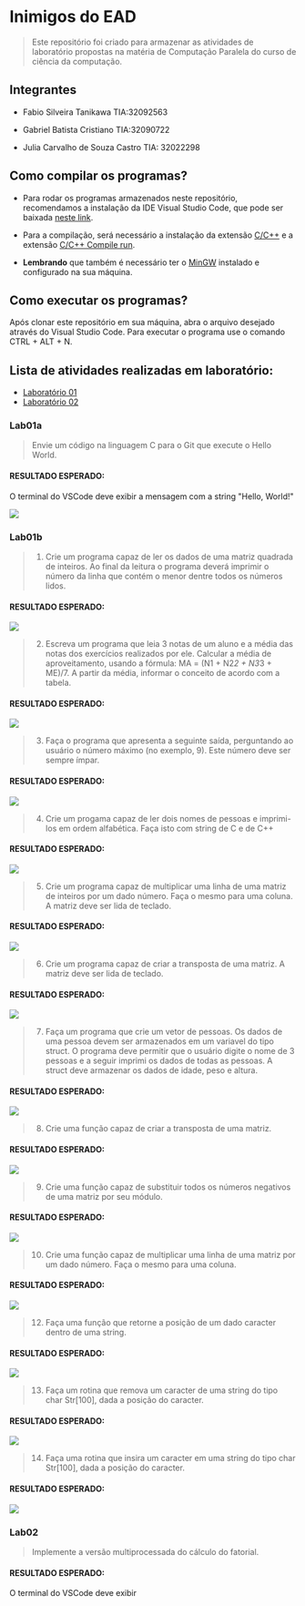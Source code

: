# Inimigos do EAD

> Este repositório foi criado para armazenar as atividades de laboratório propostas na matéria de Computação Paralela do curso de ciência da computação.

## Integrantes

 - Fabio Silveira Tanikawa TIA:32092563

 - Gabriel Batista Cristiano TIA:32090722 

 - Julia Carvalho de Souza Castro TIA: 32022298

## Como compilar os programas?
 - Para rodar os programas armazenados neste repositório, recomendamos a instalação da IDE Visual Studio Code, que pode ser baixada [neste link](https://code.visualstudio.com).

 - Para a compilação, será necessário a instalação da extensão [C/C++](https://github.com/microsoft/vscode-cpptools) e a extensão [C/C++ Compile run](https://github.com/danielpinto8zz6/c-cpp-compile-run).
 
 - **Lembrando** que também é necessário ter o [MinGW](https://osdn.net/projects/mingw/releases/) instalado e configurado na sua máquina.
 

## Como executar os programas?

Após clonar este repositório em sua máquina, abra o arquivo desejado através do Visual Studio Code. Para executar o programa use o comando CTRL + ALT + N.


## Lista de atividades realizadas em laboratório:

- [Laboratório 01](#Lab01)
- [Laboratório 02](#Lab02)

### Lab01a 

> Envie um código na linguagem C para o Git que execute o Hello World.

#### RESULTADO ESPERADO:
O terminal do VSCode deve exibir a mensagem com a string "Hello, World!"

<img src="https://github.com/batistagc/Inimigos-do-EAD-/blob/main/ASSETS/Lab01a-hello.PNG">

### Lab01b

> 1. Crie um programa capaz de ler os dados de uma matriz quadrada de inteiros. Ao final da leitura o programa deverá imprimir o número da linha que contém o menor dentre todos os números lidos.

#### RESULTADO ESPERADO:

<img src="https://github.com/batistagc/Inimigos-do-EAD-/blob/main/Lab01-ex1.PNG">

> 2. Escreva um programa que leia 3 notas de um aluno e a média das notas dos exercícios realizados por ele. Calcular a média de aproveitamento, usando a fórmula: MA = (N1 + N2*2 + N3*3 + ME)/7. A partir da média, informar o conceito de acordo com a tabela.

#### RESULTADO ESPERADO:

<img src="https://github.com/batistagc/Inimigos-do-EAD-/blob/main/Lab01-ex2.PNG">

> 3. Faça o programa que apresenta a seguinte saída, perguntando ao usuário o número máximo (no exemplo, 9). Este número deve ser sempre ímpar.

#### RESULTADO ESPERADO:

<img src="https://github.com/batistagc/Inimigos-do-EAD-/blob/main/Lab01-ex3.PNG">

> 4. Crie um progama capaz de ler dois nomes de pessoas e imprimi-los em ordem alfabética. Faça isto com string de C e de C++

#### RESULTADO ESPERADO:

<img src="https://github.com/batistagc/Inimigos-do-EAD-/blob/main/Lab01-ex4.PNG">

> 5. Crie um programa  capaz de multiplicar uma linha de uma matriz de inteiros por um dado número. Faça o mesmo para uma coluna. A matriz deve ser lida de teclado.

#### RESULTADO ESPERADO:

<img src="https://github.com/batistagc/Inimigos-do-EAD-/blob/main/Lab01-ex5.PNG">

> 6. Crie um programa capaz de criar a transposta de uma matriz. A matriz deve ser lida de teclado.

#### RESULTADO ESPERADO:

<img src="https://github.com/batistagc/Inimigos-do-EAD-/blob/main/Lab01-ex6.PNG">

> 7. Faça um programa que crie um vetor de pessoas. Os dados de uma pessoa devem ser armazenados em um variavel do tipo struct. O programa deve permitir que o usuário digite o nome de 3 pessoas e a seguir imprimi os dados de todas as pessoas. A struct deve armazenar os dados de idade, peso e altura.

#### RESULTADO ESPERADO:

<img src="https://github.com/batistagc/Inimigos-do-EAD-/blob/main/Lab01-ex7.PNG">

> 8. Crie uma função capaz de criar a transposta de uma matriz.

#### RESULTADO ESPERADO:

<img src="https://github.com/batistagc/Inimigos-do-EAD-/blob/main/Lab01-ex8.PNG">

> 9. Crie uma função capaz de substituir todos os números negativos de uma matriz por seu módulo.

#### RESULTADO ESPERADO:

<img src="https://github.com/batistagc/Inimigos-do-EAD-/blob/main/Lab01-ex9.PNG">

> 10. Crie uma função capaz de multiplicar uma linha de uma matriz por um dado número. Faça o mesmo para uma coluna.

#### RESULTADO ESPERADO:

<img src="https://github.com/batistagc/Inimigos-do-EAD-/blob/main/Lab01-ex10.PNG">

> 12. Faça uma função que retorne a posição de um dado caracter dentro de uma string.

#### RESULTADO ESPERADO:

<img src="https://github.com/batistagc/Inimigos-do-EAD-/blob/main/Lab01-ex12.PNG">

> 13. Faça um rotina que remova um caracter de uma string do tipo char Str[100], dada a posição do caracter.

#### RESULTADO ESPERADO:

<img src="https://github.com/batistagc/Inimigos-do-EAD-/blob/main/Lab01-ex13.PNG">

> 14. Faça uma rotina que insira um caracter em uma string do tipo char Str[100], dada a posição do caracter.

#### RESULTADO ESPERADO:

<img src="https://github.com/batistagc/Inimigos-do-EAD-/blob/main/Lab01-ex14.PNG">
 
### Lab02 

> Implemente a versão multiprocessada do cálculo do fatorial.

#### RESULTADO ESPERADO:
O terminal do VSCode deve exibir 
